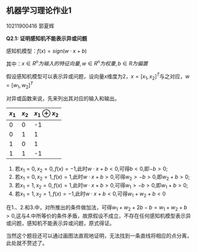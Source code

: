 ## 机器学习理论作业1

10211900416 郭夏辉

**Q2.1: 证明感知机不能表示异或问题**

感知机模型：$f(x)=sign(w·x+b)$

其中：$x \in R^n为输入的特征向量,w \in R^n 为权重,b \in R 为偏置$ 

假设感知机模型可以表示异或问题，设向量$x$维度为2，$x=[x_1,x_2]^T$与之对应，$w=[w_1,w_2]^T$

对异或函数来说，先来列出其对应的输入和输出。

| $x_1$ | $x_2$ | $x_1 ⊕ x_2$ |
| ----- | ----- | ----------- |
| 0     | 0     | -1          |
| 0     | 1     | 1           |
| 1     | 0     | 1           |
| 1     | 1     | -1          |



1. 若$x_1=0,x_2=0,f(x)=-1$,此时$w·x+b<0$,可得$b<0$,即$-b> 0$;
2. 若$x_1=0,x_2=1,f(x)=1$,此时$w·x+b>0$,可得$w_2> {-b}>{0}$,即$w_2+b> 0$;
3. 若$x_1=1,x_2=0,f(x)=1$,此时$w·x+b > 0$,可得$w_1> {-b}>{0}$,即$w_1+b> 0$;
4. 若$x_1=1,x_2=1,f(x)=-1$,此时$w·x+b<0$,可得$w_1+w_2+b<0$

在1.、2.和3.中，对所推出的条件做加法，可得$w_1+w_2+2b-b=w_1+w_2+b>0$,这与4.中所等价的条件矛盾，故原假设不成立，不存在任何感知机模型表示异或问题，感知机不能表示异或问题，原式得证。

当然这个题目还可以通过画图法直观地证明，无法找到一条直线将相应的点分离，此处就不赘述了。